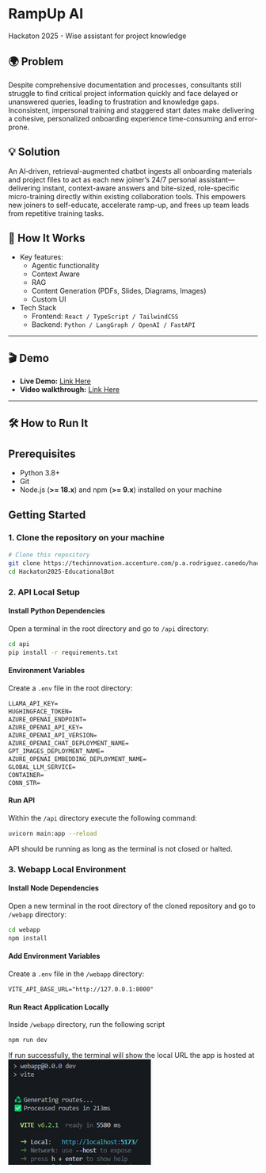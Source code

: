 # RampUp AI

Hackaton 2025 - Wise assistant for project knowledge

## 🌍 Problem

Despite comprehensive documentation and processes, consultants still struggle to find critical project information quickly and face delayed or unanswered queries, leading to frustration and knowledge gaps. Inconsistent, impersonal training and staggered start dates make delivering a cohesive, personalized onboarding experience time-consuming and error-prone.

## 💡 Solution

An AI‐driven, retrieval-augmented chatbot ingests all onboarding materials and project files to act as each new joiner’s 24/7 personal assistant—delivering instant, context-aware answers and bite-sized, role-specific micro-training directly within existing collaboration tools. This empowers new joiners to self-educate, accelerate ramp-up, and frees up team leads from repetitive training tasks.

## 🧠 How It Works

- Key features:
  - Agentic functionality
  - Context Aware
  - RAG
  - Content Generation (PDFs, Slides, Diagrams, Images)
  - Custom UI
- Tech Stack
  - Frontend: `React / TypeScript / TailwindCSS`
  - Backend: `Python / LangGraph / OpenAI / FastAPI`

---

## 🎬 Demo

- **Live Demo:** [Link Here](#)
- **Video walkthrough:** [Link Here](#)

---

## 🛠️ How to Run It

## **Prerequisites**

- Python 3.8+
- Git
- Node.js (**>= 18.x**) and npm (**>= 9.x**) installed on your machine

## **Getting Started**

### 1. Clone the repository on your machine

```bash
# Clone this repository
git clone https://techinnovation.accenture.com/p.a.rodriguez.canedo/hackaton2025-educationalbot.git
cd Hackaton2025-EducationalBot
```

### 2. API Local Setup

#### Install Python Dependencies

Open a terminal in the root directory and go to `/api` directory:

```bash
cd api
pip install -r requirements.txt
```

#### Environment Variables

Create a `.env` file in the root directory:

```basic
LLAMA_API_KEY=
HUGHINGFACE_TOKEN=
AZURE_OPENAI_ENDPOINT=
AZURE_OPENAI_API_KEY=
AZURE_OPENAI_API_VERSION=
AZURE_OPENAI_CHAT_DEPLOYMENT_NAME=
GPT_IMAGES_DEPLOYMENT_NAME=
AZURE_OPENAI_EMBEDDING_DEPLOYMENT_NAME=
GLOBAL_LLM_SERVICE=
CONTAINER=
CONN_STR=
```

#### Run API

Within the `/api` directory execute the following command:

```bash
uvicorn main:app --reload
```

API should be running as long as the terminal is not closed or halted.

### 3. Webapp Local Environment

#### Install Node Dependencies

Open a new terminal in the root directory of the cloned repository and go to `/webapp` directory:

```bash
cd webapp
npm install
```

#### Add Environment Variables

Create a `.env` file in the `/webapp` directory:

```basic
VITE_API_BASE_URL="http://127.0.0.1:8000"
```

#### Run React Application Locally

Inside `/webapp` directory, run the following script

```bash
npm run dev
```

If run successfully, the terminal will show the local URL the app is hosted at
![alt text](image.png)
